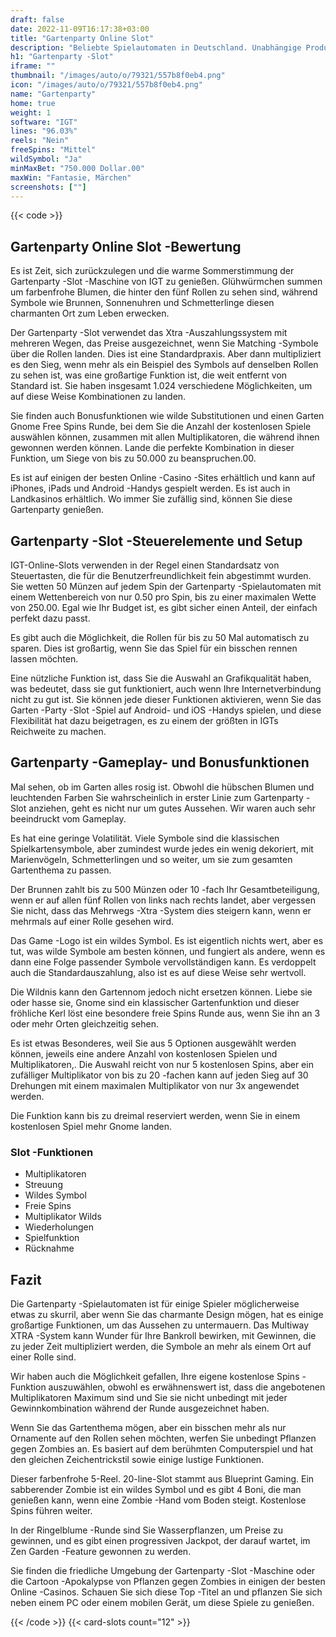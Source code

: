 ```yaml
---
draft: false
date: 2022-11-09T16:17:38+03:00
title: "Gartenparty Online Slot"
description: "Beliebte Spielautomaten in Deutschland. Unabhängige Produktbewertungen und exklusive Anmeldeangebote. Jetzt spielen!"
h1: "Gartenparty -Slot"
iframe: ""
thumbnail: "/images/auto/o/79321/557b8f0eb4.png"
icon: "/images/auto/o/79321/557b8f0eb4.png"
name: "Gartenparty"
home: true
weight: 1
software: "IGT"
lines: "96.03%"
reels: "Nein"
freeSpins: "Mittel"
wildSymbol: "Ja"
minMaxBet: "750.000 Dollar.00"
maxWin: "Fantasie, Märchen"
screenshots: [""]
---
```


{{< code >}}<h2>Gartenparty Online Slot -Bewertung</h2><p>Es ist Zeit, sich zurückzulegen und die warme Sommerstimmung der Gartenparty -Slot -Maschine von IGT zu genießen. Glühwürmchen summen um farbenfrohe Blumen, die hinter den fünf Rollen zu sehen sind, während Symbole wie Brunnen, Sonnenuhren und Schmetterlinge diesen charmanten Ort zum Leben erwecken.</p><p>Der Gartenparty -Slot verwendet das Xtra -Auszahlungssystem mit mehreren Wegen, das Preise ausgezeichnet, wenn Sie Matching -Symbole über die Rollen landen. Dies ist eine Standardpraxis. Aber dann multipliziert es den Sieg, wenn mehr als ein Beispiel des Symbols auf denselben Rollen zu sehen ist, was eine großartige Funktion ist, die weit entfernt von Standard ist. Sie haben insgesamt 1.024 verschiedene Möglichkeiten, um auf diese Weise Kombinationen zu landen.</p><p>Sie finden auch Bonusfunktionen wie wilde Substitutionen und einen Garten Gnome Free Spins Runde, bei dem Sie die Anzahl der kostenlosen Spiele auswählen können, zusammen mit allen Multiplikatoren, die während ihnen gewonnen werden können.  Lande die perfekte Kombination in dieser Funktion, um Siege von bis zu 50.000 zu beanspruchen.00.</p><p>Es ist auf einigen der besten Online -Casino -Sites erhältlich und kann auf iPhones, iPads und Android -Handys gespielt werden. Es ist auch in Landkasinos erhältlich. Wo immer Sie zufällig sind, können Sie diese Gartenparty genießen.</p><h2>Gartenparty -Slot -Steuerelemente und Setup</h2><p>IGT-Online-Slots verwenden in der Regel einen Standardsatz von Steuertasten, die für die Benutzerfreundlichkeit fein abgestimmt wurden. Sie wetten 50 Münzen auf jedem Spin der Gartenparty -Spielautomaten mit einem Wettenbereich von nur 0.50 pro Spin, bis zu einer maximalen Wette von 250.00. Egal wie Ihr Budget ist, es gibt sicher einen Anteil, der einfach perfekt dazu passt.</p><p>Es gibt auch die Möglichkeit, die Rollen für bis zu 50 Mal automatisch zu sparen. Dies ist großartig, wenn Sie das Spiel für ein bisschen rennen lassen möchten.</p><p>Eine nützliche Funktion ist, dass Sie die Auswahl an Grafikqualität haben, was bedeutet, dass sie gut funktioniert, auch wenn Ihre Internetverbindung nicht zu gut ist. Sie können jede dieser Funktionen aktivieren, wenn Sie das Garten -Party -Slot -Spiel auf Android- und iOS -Handys spielen, und diese Flexibilität hat dazu beigetragen, es zu einem der größten in IGTs Reichweite zu machen.</p><h2>Gartenparty -Gameplay- und Bonusfunktionen</h2><p>Mal sehen, ob im Garten alles rosig ist. Obwohl die hübschen Blumen und leuchtenden Farben Sie wahrscheinlich in erster Linie zum Gartenparty -Slot anziehen, geht es nicht nur um gutes Aussehen. Wir waren auch sehr beeindruckt vom Gameplay.</p><p>Es hat eine geringe Volatilität. Viele Symbole sind die klassischen Spielkartensymbole, aber zumindest wurde jedes ein wenig dekoriert, mit Marienvögeln, Schmetterlingen und so weiter, um sie zum gesamten Gartenthema zu passen.</p><p>Der Brunnen zahlt bis zu 500 Münzen oder 10 -fach Ihr Gesamtbeteiligung, wenn er auf allen fünf Rollen von links nach rechts landet, aber vergessen Sie nicht, dass das Mehrwegs -Xtra -System dies steigern kann, wenn er mehrmals auf einer Rolle gesehen wird.</p><p>Das Game -Logo ist ein wildes Symbol. Es ist eigentlich nichts wert, aber es tut, was wilde Symbole am besten können, und fungiert als andere, wenn es dann eine Folge passender Symbole vervollständigen kann. Es verdoppelt auch die Standardauszahlung, also ist es auf diese Weise sehr wertvoll.</p><p>Die Wildnis kann den Gartennom jedoch nicht ersetzen können. Liebe sie oder hasse sie, Gnome sind ein klassischer Gartenfunktion und dieser fröhliche Kerl löst eine besondere freie Spins Runde aus, wenn Sie ihn an 3 oder mehr Orten gleichzeitig sehen.</p><p>Es ist etwas Besonderes, weil Sie aus 5 Optionen ausgewählt werden können, jeweils eine andere Anzahl von kostenlosen Spielen und Multiplikatoren,. Die Auswahl reicht von nur 5 kostenlosen Spins, aber ein zufälliger Multiplikator von bis zu 20 -fachen kann auf jeden Sieg auf 30 Drehungen mit einem maximalen Multiplikator von nur 3x angewendet werden.</p><p>Die Funktion kann bis zu dreimal reserviert werden, wenn Sie in einem kostenlosen Spiel mehr Gnome landen.</p><h3>
Slot -Funktionen</h3><ul>
<li></span>
Multiplikatoren</li>
<li></span>
Streuung</li>
<li></span>
Wildes Symbol</li>
<li></span>
Freie Spins</li>
<li></span>
Multiplikator Wilds</li>
<li></span>
Wiederholungen</li>
<li></span>
Spielfunktion</li>
<li></span>
Rücknahme</li></ul><h2>Fazit</h2><p>Die Gartenparty -Spielautomaten ist für einige Spieler möglicherweise etwas zu skurril, aber wenn Sie das charmante Design mögen, hat es einige großartige Funktionen, um das Aussehen zu untermauern. Das Multiway XTRA -System kann Wunder für Ihre Bankroll bewirken, mit Gewinnen, die zu jeder Zeit multipliziert werden, die Symbole an mehr als einem Ort auf einer Rolle sind.</p><p>Wir haben auch die Möglichkeit gefallen, Ihre eigene kostenlose Spins -Funktion auszuwählen, obwohl es erwähnenswert ist, dass die angebotenen Multiplikatoren Maximum sind und Sie sie nicht unbedingt mit jeder Gewinnkombination während der Runde ausgezeichnet haben.</p><p>Wenn Sie das Gartenthema mögen, aber ein bisschen mehr als nur Ornamente auf den Rollen sehen möchten, werfen Sie unbedingt Pflanzen gegen Zombies an. Es basiert auf dem berühmten Computerspiel und hat den gleichen Zeichentrickstil sowie einige lustige Funktionen.</p><p>Dieser farbenfrohe 5-Reel. 20-line-Slot stammt aus Blueprint Gaming. Ein sabberender Zombie ist ein wildes Symbol und es gibt 4 Boni, die man genießen kann, wenn eine Zombie -Hand vom Boden steigt. Kostenlose Spins führen weiter.</p><p>In der Ringelblume -Runde sind Sie Wasserpflanzen, um Preise zu gewinnen, und es gibt einen progressiven Jackpot, der darauf wartet, im Zen Garden -Feature gewonnen zu werden.</p><p>Sie finden die friedliche Umgebung der Gartenparty -Slot -Maschine oder die Cartoon -Apokalypse von Pflanzen gegen Zombies in einigen der besten Online -Casinos. Schauen Sie sich diese Top -Titel an und pflanzen Sie sich neben einem PC oder einem mobilen Gerät, um diese Spiele zu genießen.</p>{{< /code >}}
 {{< card-slots count="12" >}}